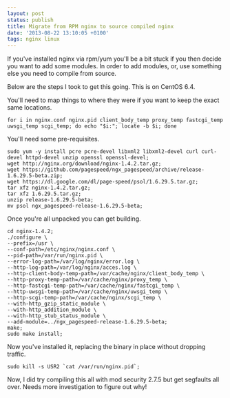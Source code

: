 ```yaml
---
layout: post
status: publish
title: Migrate from RPM nginx to source compiled nginx
date: '2013-08-22 13:10:05 +0100'
tags: nginx linux
---
```

If you've installed nginx via rpm/yum you'll be a bit stuck if you then decide you want to add some modules. In order to add modules, or, use something else you need to compile from source.

Below are the steps I took to get this going. This is on CentOS 6.4.

You'll need to map things to where they were if you want to keep the exact same locations.

``` shell
for i in nginx.conf nginx.pid client_body_temp proxy_temp fastcgi_temp uwsgi_temp scgi_temp; do echo "$i:"; locate -b $i; done
```

You'll need some pre-requisites.

``` shell
sudo yum -y install pcre pcre-devel libxml2 libxml2-devel curl curl-devel httpd-devel unzip openssl openssl-devel;
wget http://nginx.org/download/nginx-1.4.2.tar.gz;
wget https://github.com/pagespeed/ngx_pagespeed/archive/release-1.6.29.5-beta.zip;
wget https://dl.google.com/dl/page-speed/psol/1.6.29.5.tar.gz;
tar xfz nginx-1.4.2.tar.gz;
tar xfz 1.6.29.5.tar.gz;
unzip release-1.6.29.5-beta;
mv psol ngx_pagespeed-release-1.6.29.5-beta;
```

Once you're all unpacked you can get building.

``` shell
cd nginx-1.4.2;
./configure \
--prefix=/usr \
--conf-path=/etc/nginx/nginx.conf \
--pid-path=/var/run/nginx.pid \
--error-log-path=/var/log/nginx/error.log \
--http-log-path=/var/log/nginx/acces.log \
--http-client-body-temp-path=/var/cache/nginx/client_body_temp \
--http-proxy-temp-path=/var/cache/nginx/proxy_temp \
--http-fastcgi-temp-path=/var/cache/nginx/fastcgi_temp \
--http-uwsgi-temp-path=/var/cache/nginx/uwsgi_temp \
--http-scgi-temp-path=/var/cache/nginx/scgi_temp \
--with-http_gzip_static_module \
--with-http_addition_module \
--with-http_stub_status_module \
--add-module=../ngx_pagespeed-release-1.6.29.5-beta;
make;
sudo make install;
```

Now you've installed it, replacing the binary in place without dropping traffic.

``` shell
sudo kill -s USR2 `cat /var/run/nginx.pid`;
```

Now, I did try compiling this all with mod security 2.7.5 but get segfaults all over. Needs more investigation to figure out why!
